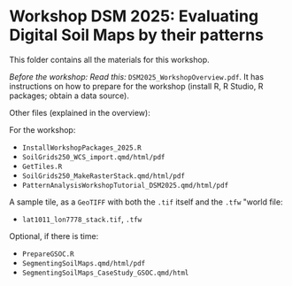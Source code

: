 # Workshop DSM 2025: Evaluating Digital Soil Maps by their patterns

This folder contains all the materials for this workshop.

*Before the workshop: Read this:* `DSM2025_WorkshopOverview.pdf`. It has instructions on how to prepare for the workshop (install R, R Studio, R packages; obtain a data source).

Other files (explained in the overview):

For the workshop:

- `InstallWorkshopPackages_2025.R`
- `SoilGrids250_WCS_import.qmd/html/pdf`
- `GetTiles.R`
- `SoilGrids250_MakeRasterStack.qmd/html/pdf`
- `PatternAnalysisWorkshopTutorial_DSM2025.qmd/html/pdf`

A sample tile, as a `GeoTIFF` with both the `.tif` itself and the `.tfw` "world file:

- `lat1011_lon7778_stack.tif`, `.tfw`

Optional, if there is time:

- `PrepareGSOC.R`
- `SegmentingSoilMaps.qmd/html/pdf`
- `SegmentingSoilMaps_CaseStudy_GSOC.qmd/html`
